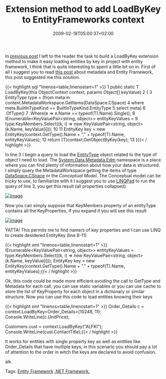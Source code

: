 ﻿---
title: "Extension method to add LoadByKey to EntityFrameworks context"
description: ""
date: 2009-02-18T05:00:37+02:00
draft: false
tags: [Entity Framework]
categories: [Entity Framework]
---
In [previous post](http://www.codewrecks.com/blog/index.php/2009/02/18/entity-framework-relations-and-entitykey/) I left to the reader the task to build a LoadByKey extension method to make it easy loading entities by key in project with entity framework, I think that is quite interesting to spent a little bit on in. First of all I suggest you to read [this post](http://www.scip.be/index.php?Page=ArticlesNET24#Metada) about metadata and Entity Framework, this post suggested me this solution.

{{< highlight sql "linenos=table,linenostart=1" >}}
 1 public static T LoadByKey<T>(this ObjectContext context, params Object[] keyValue)
 2 {
 3    EntityType type = (from meta in context.MetadataWorkspace.GetItems(DataSpace.CSpace)
 4                      where meta.BuiltInTypeKind == BuiltInTypeKind.EntityType
 5                      select meta)
 6                     .OfType<EntityType>()
 7                     .Where(e => e.Name == typeof(T).Name).Single();
 8    IEnumerable<KeyValuePair<string, object>> entityKeyValues =
 9        type.KeyMembers.Select((k, i) => new KeyValuePair<string, object>(k.Name, keyValue[i]));
10 
11    EntityKey key = new EntityKey(context.GetType().Name + "." + typeof(T).Name, entityKeyValues);
12    return (T)context.GetObjectByKey(key);
13 }{{< / highlight >}}

<!-- Code inserted with Steve Dunn's Windows Live Writer Code Formatter Plugin.  http://dunnhq.com -->

In line 3 I begin a query to load the [EntityType](http://msdn.microsoft.com/en-us/library/system.data.metadata.edm.entitytype.aspx) object related to the type of object I need to load. The [System.Data.Metadata.Edm](http://msdn.microsoft.com/en-us/library/system.data.metadata.edm.aspx) namespace is a place where you can find plenty of information about how your data is structured. I simply query the MetadataWorkspace getting the items of type [DataSpace.CSpace](http://msdn.microsoft.com/en-us/library/system.data.metadata.edm.dataspace.aspx) or the *Conceptual Model.* The Conceptual model can be tricky to use, to familiarize with it I suggest you to use [LINQPad](http://www.linqpad.net/) to run the query of line 3, you get this result (all properties collapsed)

[![image](http://www.codewrecks.com/blog/wp-content/uploads/2009/02/image-thumb4.png)](http://www.codewrecks.com/blog/wp-content/uploads/2009/02/image4.png)

Now you can simply suppose that KeyMembers property of an entityType contains all the KeyProperties, if you expand it you will see this result

[![image](http://www.codewrecks.com/blog/wp-content/uploads/2009/02/image-thumb5.png)](http://www.codewrecks.com/blog/wp-content/uploads/2009/02/image5.png)

YATTA! This permits me to find name/s of key properties and I can use LINQ to create desidered EntityKey (line 8-11)

{{< highlight xml "linenos=table,linenostart=1" >}}
 IEnumerable<KeyValuePair<string, object>> entityKeyValues =
       type.KeyMembers.Select((k, i) => new KeyValuePair<string, object>(k.Name, keyValue[i]));
   EntityKey key = new EntityKey(context.GetType().Name + "." + typeof(T).Name, entityKeyValues);{{< / highlight >}}

<!-- Code inserted with Steve Dunn's Windows Live Writer Code Formatter Plugin.  http://dunnhq.com -->

Ok, this code could be made more efficient avoiding the call to GetType and Metadata for each call, you can use static variables or you can use cache to store the list of KeyProperty for each object in a dictionary or similar structure. Now you can use this code to load entities knowing their keys

{{< highlight xml "linenos=table,linenostart=1" >}}
Order_Details c = context.LoadByKey<Order_Details>(10248, 11);
Console.WriteLine(c.UnitPrice);

Customers cust = context.LoadByKey<Customers>("ALFKI");
Console.WriteLine(cust.ContactTitle);{{< / highlight >}}

<!-- Code inserted with Steve Dunn's Windows Live Writer Code Formatter Plugin.  http://dunnhq.com -->

It works for entities with single property key as well as entities like Order\_Details that have multiple keys; in this scenario you should pay a lot of attention to the order in witch the keys are declared to avoid confusion.

alk.

Tags: [Entity Framework](http://technorati.com/tag/Entity%20Framework) [.NET Framework.](http://technorati.com/tag/.NET%20Framework.)

